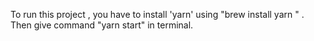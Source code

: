 To run this project , you have to install 'yarn' using "brew install yarn " . Then give command "yarn start" in terminal.
